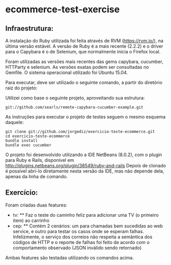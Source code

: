 ecommerce-test-exercise
=======================

Infraestrutura:
---------------

A instalação do Ruby utilizada foi feita através de RVM (https://rvm.io/),
na última versão estável. A versão de Ruby é a mais recente (2.2.2) e o driver
para o Capybara é o de Selenium, que normalmente inicia o Firefox local.

Foram utilizadas as versões mais recentes das gems capybara, cucumber, HTTParty e
selenium. As versões exatas podem ser consultadas no Gemfile. O sistema 
operacional utilizado foi Ubuntu 15.04.

Para executar, deve ser utilizado o seguinte comando, a partir do diretório raiz
do projeto:

Utilizei como base o seguinte projeto, aproveitando sua estrutura:
    
    git://github.com/searls/remote-capybara-cucumber-example.git

As instruções para executar o projeto de testes seguem o mesmo esquema daquele:

    git clone git://github.com/jorgediz/exercicio-teste-ecommerce.git
    cd exercicio-teste-ecommerce   
    bundle install
    bundle exec cucumber 

O projeto foi desenvolvido utilizando a IDE NetBeans (8.0.2), com o plugin
para Ruby e Rails, disponível em http://plugins.netbeans.org/plugin/38549/ruby-and-rails
Depois de clonado é possível abri-lo diretamente nesta versão da IDE, mas não
depende dela, apenas da linha de comando.

Exercício:
----------

Foram criadas duas features:

* tv:
**  Faz o teste do caminho feliz para adicionar uma TV (o primeiro item) ao carrinho
* cep:
**  Contém 2 cenários: um para chamadas bem sucedidas ao web service, e outro 
    para testar os casos onde se esperam falhas. Infelizmente, o serviço dos
    correios não respeita a semântica dos códigos de HTTP e o reporte de falhas
    foi feito de acordo com o comportamento observado (JSON inválido sendo 
    retornado)

Ambas features são testadas utilizando os comandos acima.